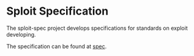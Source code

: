 # Sploit Specification

The sploit-spec project develops specifications for standards on exploit developing.

The specification can be found at [spec](./spec/).
